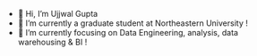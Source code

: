 - 👋 Hi, I’m Ujjwal Gupta
- 👀 I’m currently a graduate student at Northeastern University !
- 🌱 I’m currently focusing on Data Engineering, analysis, data warehousing & BI !
<!---
UjjwalKumarGupta/UjjwalKumarGupta is a ✨ special ✨ repository because its `README.md` (this file) appears on your GitHub profile.
You can click the Preview link to take a look at your changes.
--->
